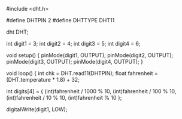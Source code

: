 #include <dht.h>

#define DHTPIN 2
#define DHTTYPE DHT11

dht DHT;

int digit1 = 3;
int digit2 = 4;
int digit3 = 5;
int digit4 = 6;

void setup() {
  pinMode(digit1, OUTPUT);
  pinMode(digit2, OUTPUT);
  pinMode(digit3, OUTPUT);
  pinMode(digit4, OUTPUT);
}

void loop() {
  int chk = DHT.read11(DHTPIN);
  float fahrenheit = (DHT.temperature * 1.8) + 32;

  int digits[4] = {
    (int)fahrenheit / 1000 % 10,
    (int)fahrenheit / 100 % 10,
    (int)fahrenheit / 10 % 10,
    (int)fahrenheit % 10
  };

  digitalWrite(digit1, LOW);
